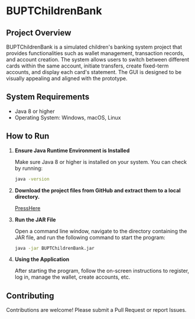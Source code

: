 # BUPTChildrenBank

## Project Overview

BUPTChildrenBank is a simulated children's banking system project that provides functionalities such as wallet management, transaction records, and account creation. The system allows users to switch between different cards within the same account, initiate transfers, create fixed-term accounts, and display each card's statement. The GUI is designed to be visually appealing and aligned with the prototype.

## System Requirements

- Java 8 or higher
- Operating System: Windows, macOS, Linux

## How to Run

1. **Ensure Java Runtime Environment is Installed**

   Make sure Java 8 or higher is installed on your system. You can check by running:

      ```sh
   java -version
      ```

2. **Download the project files from GitHub and extract them to a local directory.**

   [PressHere](https://github.com/BigStrongSun/BUPTChildrenBank)

3. **Run the JAR File**

   Open a command line window, navigate to the directory containing the JAR file, and run the following command to start the program:

   ```sh
   java -jar BUPTChildrenBank.jar
   ```

4. **Using the Application**

	After starting the program, follow the on-screen instructions to register, log in, manage the wallet, create accounts, etc.

## Contributing

Contributions are welcome! Please submit a Pull Request or report Issues.